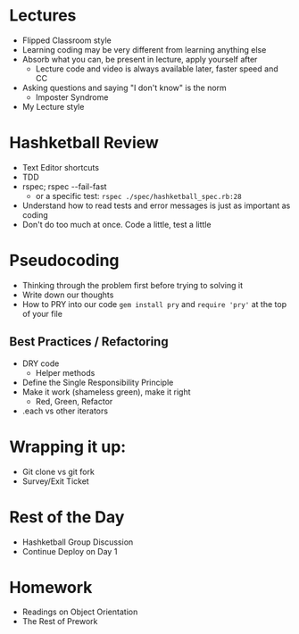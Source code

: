 # Lectures
- Flipped Classroom style
- Learning coding may be very different from learning anything else
- Absorb what you can, be present in lecture, apply yourself after
  - Lecture code and video is always available later, faster speed and CC
- Asking questions and saying "I don't know" is the norm
  - Imposter Syndrome
- My Lecture style 


# Hashketball Review
- Text Editor shortcuts
- TDD
- rspec; rspec --fail-fast
    - or a specific test: `rspec ./spec/hashketball_spec.rb:28`
- Understand how to read tests and error messages is just as important as coding
- Don't do too much at once. Code a little, test a little

# Pseudocoding
- Thinking through the problem first before trying to solving it
- Write down our thoughts
- How to PRY into our code `gem install pry` and `require 'pry'` at the top of your file



## Best Practices / Refactoring
- DRY code  
  - Helper methods
- Define the Single Responsibility Principle
- Make it work (shameless green), make it right
  - Red, Green, Refactor
- .each vs other iterators



# Wrapping it up:
- Git clone vs git fork
- Survey/Exit Ticket



# Rest of the Day
- Hashketball Group Discussion
- Continue Deploy on Day 1



# Homework
- Readings on Object Orientation
- The Rest of Prework
